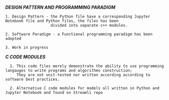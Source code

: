***DESIGN PATTERN AND PROGRAMMING PARADIGM***

    1. Design Pattern - the Python file have a corresponding Jupyter Notebook file and Python files, the files has been
                        divided into separate c++ modules.
    
    2. Software Paradigm - a Functional programming paradigm has been adopted
    
    3. Work in progress 
    
***C CODE MODULES***

      1. This code files merely demonstrate the ability to use programming langauges to write programs and algorithms construction;
         They are not unit-tested nor written according according to software best practices.

      2. Alternative C code modules for models all written in Python and Jupyter Notebook and found on Streamli repo
